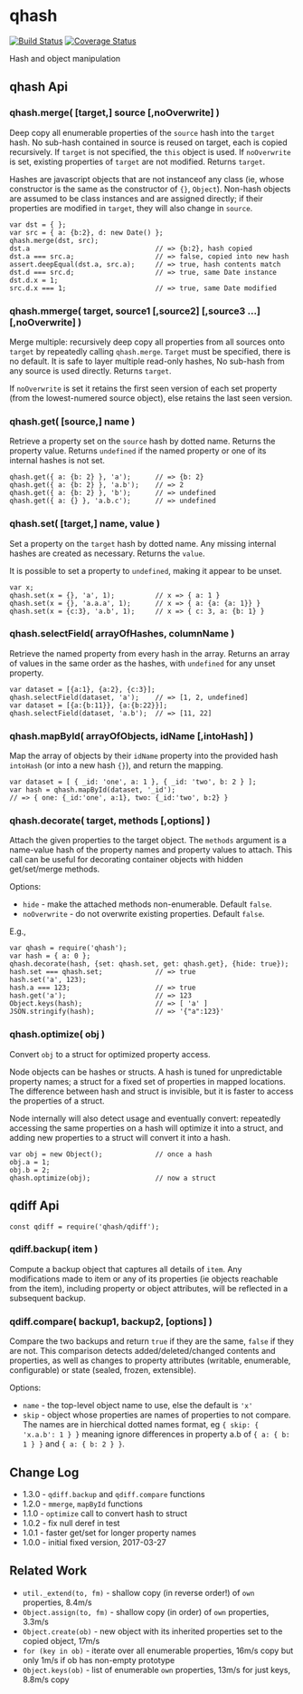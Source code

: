 qhash
================================================================
[![Build Status](https://travis-ci.org/andrasq/node-qhash.svg?branch=master)](https://travis-ci.org/andrasq/node-qhash)
[![Coverage Status](https://codecov.io/github/andrasq/node-qhash/coverage.svg?branch=master)](https://codecov.io/github/andrasq/node-qhash?branch=master)

Hash and object manipulation


qhash Api
----------------------------------------------------------------

### qhash.merge( [target,] source [,noOverwrite] )

Deep copy all enumerable properties of the `source` hash into the `target` hash.  No sub-hash
contained in source is reused on target, each is copied recursively.  If `target`
is not specified, the `this` object is used.  If `noOverwrite` is set, existing
properties of `target` are not modified.  Returns `target`.

Hashes are javascript objects that are not instanceof any class (ie, whose
constructor is the same as the constructor of `{}`, `Object`).  Non-hash objects
are assumed to be class instances and are assigned directly; if their properties
are modified in `target`, they will also change in `source`.

    var dst = { };
    var src = { a: {b:2}, d: new Date() };
    qhash.merge(dst, src);
    dst.a                               // => {b:2}, hash copied
    dst.a === src.a;                    // => false, copied into new hash
    assert.deepEqual(dst.a, src.a);     // => true, hash contents match
    dst.d === src.d;                    // => true, same Date instance
    dst.d.x = 1;
    src.d.x === 1;                      // => true, same Date modified

### qhash.mmerge( target, source1 [,source2] [,source3 ...] [,noOverwrite] )

Merge multiple:  recursively deep copy all properties from all sources onto `target`
by repeatedly calling `qhash.merge`.  `Target` must be specified, there is no default.
It is safe to layer multiple read-only hashes, No sub-hash from any source is used
directly.  Returns `target`.

If `noOverwrite` is set it retains the first seen version of each set property (from
the lowest-numered source object), else retains the last seen version.

### qhash.get( [source,] name )

Retrieve a property set on the `source` hash by dotted name.  Returns the property
value.  Returns `undefined` if the named property or one of its internal hashes is
not set.

    qhash.get({ a: {b: 2} }, 'a');      // => {b: 2}
    qhash.get({ a: {b: 2} }, 'a.b');    // => 2
    qhash.get({ a: {b: 2} }, 'b');      // => undefined
    qhash.get({ a: {} }, 'a.b.c');      // => undefined

### qhash.set( [target,] name, value )

Set a property on the `target` hash by dotted name.  Any missing internal hashes
are created as necessary.  Returns the `value`.

It is possible to set a property to `undefined`, making it appear to be unset.

    var x;
    qhash.set(x = {}, 'a', 1);          // x => { a: 1 }
    qhash.set(x = {}, 'a.a.a', 1);      // x => { a: {a: {a: 1}} }
    qhash.set(x = {c:3}, 'a.b', 1);     // x => { c: 3, a: {b: 1} }

### qhash.selectField( arrayOfHashes, columnName )

Retrieve the named property from every hash in the array.  Returns an array of
values in the same order as the hashes, with `undefined` for any unset property.

    var dataset = [{a:1}, {a:2}, {c:3}];
    qhash.selectField(dataset, 'a');    // => [1, 2, undefined]
    var dataset = [{a:{b:11}}, {a:{b:22}}];
    qhash.selectField(dataset, 'a.b');  // => [11, 22]

### qhash.mapById( arrayOfObjects, idName [,intoHash] )

Map the array of objects by their `idName` property into the provided hash `intoHash`
(or into a new hash `{}`), and return the mapping.

    var dataset = [ { _id: 'one', a: 1 }, { _id: 'two', b: 2 } ];
    var hash = qhash.mapById(dataset, '_id');
    // => { one: {_id:'one', a:1}, two: {_id:'two', b:2} }

### qhash.decorate( target, methods [,options] )

Attach the given properties to the target object.  The `methods` argument is a
name-value hash of the property names and property values to attach.  This call can
be useful for decorating container objects with hidden get/set/merge methods.

Options:
* `hide` - make the attached methods non-enumerable.  Default `false`.
* `noOverwrite` - do not overwrite existing properties. Default `false`.

E.g.,

    var qhash = require('qhash');
    var hash = { a: 0 };
    qhash.decorate(hash, {set: qhash.set, get: qhash.get}, {hide: true});
    hash.set === qhash.set;             // => true
    hash.set('a', 123);
    hash.a === 123;                     // => true
    hash.get('a');                      // => 123
    Object.keys(hash);                  // => [ 'a' ]
    JSON.stringify(hash);               // => '{"a":123}'

### qhash.optimize( obj )

Convert `obj` to a struct for optimized property access.

Node objects can be hashes or structs.  A hash is tuned for unpredictable property
names; a struct for a fixed set of properties in mapped locations.  The difference
between hash and struct is invisible, but it is faster to access the properties of
a struct.

Node internally will also detect usage and eventually convert:  repeatedly
accessing the same properties on a hash will optimize it into a struct, and adding
new properties to a struct will convert it into a hash.

    var obj = new Object();             // once a hash
    obj.a = 1;
    obj.b = 2;
    qhash.optimize(obj);                // now a struct


qdiff Api
----------------------------------------------------------------

    const qdiff = require('qhash/qdiff');

### qdiff.backup( item )

Compute a backup object that captures all details of `item`.  Any modifications made
to item or any of its properties (ie objects reachable from the item), including
property or object attributes, will be reflected in a subsequent backup.

### qdiff.compare( backup1, backup2, [options] )

Compare the two backups and return `true` if they are the same, `false` if they are not.
This comparison detects added/deleted/changed contents and properties, as well as
changes to property attributes (writable, enumerable, configurable) or state (sealed,
frozen, extensible).

Options:

- `name` - the top-level object name to use, else the default is `'x'`
- `skip` - object whose properties are names of properties to not compare.  The names
  are in hierchical dotted names format, eg `{ skip: { 'x.a.b': 1 } }` meaning ignore
  differences in property a.b of `{ a: { b: 1 } }` and `{ a: { b: 2 } }`.


Change Log
----------------

- 1.3.0 - `qdiff.backup` and `qdiff.compare` functions
- 1.2.0 - `mmerge`, `mapById` functions
- 1.1.0 - `optimize` call to convert hash to struct
- 1.0.2 - fix null deref in test
- 1.0.1 - faster get/set for longer property names
- 1.0.0 - initial fixed version, 2017-03-27


Related Work
----------------------------------------------------------------

- `util._extend(to, fm)` - shallow copy (in reverse order!) of `own` properties, 8.4m/s
- `Object.assign(to, fm)` - shallow copy (in order) of `own` properties, 3.3m/s
- `Object.create(ob)` - new object with its inherited properties set to the copied object, 17m/s
- `for (key in ob)` - iterate over all enumerable properties, 16m/s copy but only 1m/s if ob has non-empty prototype
- `Object.keys(ob)` - list of enumerable `own` properties, 13m/s for just keys, 8.8m/s copy
